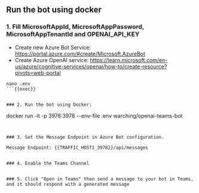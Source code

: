 ## Run the bot using docker

### 1. Fill MicrosoftAppId, MicrosoftAppPassword, MicrosoftAppTenantId and OPENAI_API_KEY

- Create new Azure Bot Service: https://portal.azure.com/#create/Microsoft.AzureBot
- Create Azure OpenAI service: https://learn.microsoft.com/en-us/azure/cognitive-services/openai/how-to/create-resource?pivots=web-portal

```
nano .env
```{{exec}}


### 2. Run the bot using Docker:

```
docker run -it -p 3978:3978 --env-file .env warching/openai-teams-bot
```{{exec}}


### 3. Set the Message Endpoint in Azure Bot configuration.

Message Endpoint: {{TRAFFIC_HOST1_3978}}/api/messages


### 4. Enable the Teams Channel


### 5. Click "Open in Teams" then send a message to your bot in Teams, and it should respond with a generated message